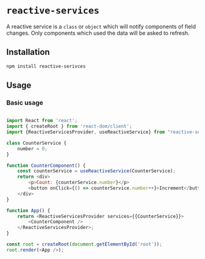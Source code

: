 # `reactive-services`

A reactive service is a `class` or `object` which will notify components of field changes. Only components which used the data will be asked to refresh.

## Installation

```sh
npm install reactive-serivces
```

## Usage

### Basic usage

```js

import React from 'react';
import { createRoot } from 'react-dom/client';
import {ReactiveServicesProvider, useReactiveService} from "reactive-services";

class CounterService {
    number = 0;
}

function CounterComponent() {
    const counterService = useReactiveService(CounterService);
    return <div>
        <p>Count: {counterService.number}</p>
        <button onClick={() => counterService.number++}>Increment</button>
    </div>
}

function App() {
    return <ReactiveServicesProvider services={{CounterService}}>
        <CounterComponent />
    </ReactiveServicesProvider>;
}

const root = createRoot(document.getElementById('root'));
root.render(<App />);
```
